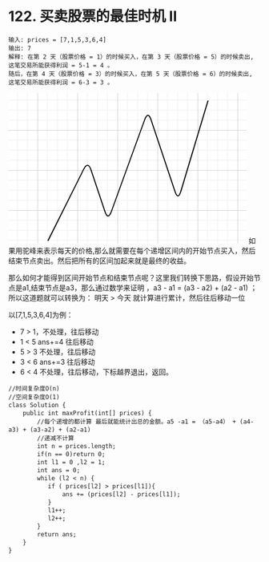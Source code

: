 # 122. 买卖股票的最佳时机 II
```
输入: prices = [7,1,5,3,6,4]
输出: 7
解释: 在第 2 天（股票价格 = 1）的时候买入，在第 3 天（股票价格 = 5）的时候卖出, 这笔交易所能获得利润 = 5-1 = 4 。
随后，在第 4 天（股票价格 = 3）的时候买入，在第 5 天（股票价格 = 6）的时候卖出, 这笔交易所能获得利润 = 6-3 = 3 。
```

![](https://github.com/binbinshan/Leetcode-Fly/blob/master/image/16244609397458.jpg)
如果用驼峰来表示每天的价格,那么就需要在每个递增区间内的开始节点买入，然后结束节点卖出。然后把所有的区间加起来就是最终的收益。

那么如何才能得到区间开始节点和结束节点呢？这里我们转换下思路，假设开始节点是a1,结束节点是a3，那么通过数学来证明 ，a3 - a1 = (a3 - a2) + (a2 - a1) ；
所以这道题就可以转换为： 明天 > 今天 就计算进行累计，然后往后移动一位

以[7,1,5,3,6,4]为例：
* 7 > 1，不处理，往后移动
* 1 < 5  ans+=4 往后移动
* 5 > 3  不处理，往后移动
* 3 < 6  ans+=3 往后移动
* 6 < 4  不处理，往后移动，下标越界退出，返回。

```
//时间复杂度O(n)
//空间复杂度O(1)
class Solution {
    public int maxProfit(int[] prices) {
        //每个递增的都计算 最后就能统计出总的金额。a5 -a1 = （a5-a4） + (a4-a3) + (a3-a2) + (a2-a1)
        //递减不计算
        int n = prices.length;  
        if(n == 0)return 0;
        int l1 = 0 ,l2 = 1;
        int ans = 0;
        while (l2 < n) {
           if ( prices[l2] > prices[l1]){
               ans += (prices[l2] - prices[l1]);
           }
           l1++;
           l2++;
        }
        return ans;
    }
}
```
